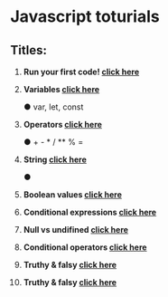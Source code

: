 # Javascript toturials

## Titles:

<ol>
  <li><p><strong>Run your first code! <a href="./lesson01/index.js">click here<a/></strong></p></li>
  <li><p><strong>Variables <a href="./lesson02/index.js">click here<a/></strong></p></li> 
    <span>&#9679; var, let, const</span>
  <li><p><strong>Operators <a href="./lesson03/index.js">click here<a/></strong></p></li>
    <span>&#9679; + - * / ** % =</span>
  <li><p><strong>String <a href="./lesson04/index.js">click here<a/></strong></p></li>
    <span>&#9679;</span>
  <li><p><strong>Boolean values <a href="./lesson05/index.js">click here<a/></strong></p></li>
  <li><p><strong>Conditional expressions <a href="./lesson06/index.js">click here<a/></strong></p></li>
  <li><p><strong>Null vs undifined <a href="./lesson07/index.js">click here<a/></strong></p></li>
  <li><p><strong>Conditional operators <a href="./lesson08/index.js">click here<a/></strong></p></li>
  <li><p><strong>Truthy & falsy <a href="./lesson09/index.js">click here<a/></strong></p></li>
  <li><p><strong>Truthy & falsy <a href="./lesson10/index.js">click here<a/></strong></p></li>

  
</ol>

